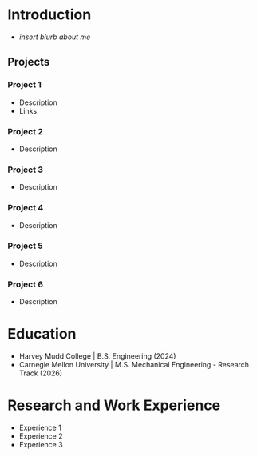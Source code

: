 # Introduction
- *insert blurb about me*

## Projects
### Project 1
- Description
- Links

### Project 2
- Description

### Project 3
- Description

### Project 4
- Description

### Project 5
- Description

### Project 6
- Description
  
# Education 
- Harvey Mudd College | B.S. Engineering (2024)
- Carnegie Mellon University | M.S. Mechanical Engineering - Research Track (2026)

# Research and Work Experience
- Experience 1
- Experience 2
- Experience 3
  
